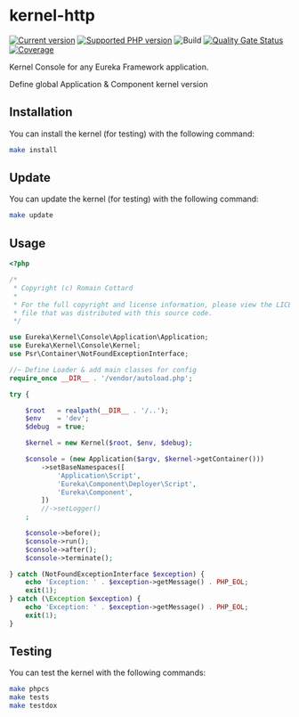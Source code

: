 # kernel-http

[![Current version](https://img.shields.io/packagist/v/eureka/kernel-console.svg?logo=composer)](https://packagist.org/packages/eureka/kernel-console)
[![Supported PHP version](https://img.shields.io/static/v1?logo=php&label=PHP&message=%5E7.4&color=777bb4)](https://packagist.org/packages/eureka/kernel-console)
![Build](https://github.com/eureka-framework/kernel-console/workflows/CI/badge.svg)
[![Quality Gate Status](https://sonarcloud.io/api/project_badges/measure?project=eureka-framework_kernel-console&metric=alert_status)](https://sonarcloud.io/dashboard?id=eureka-framework_kernel-console)
[![Coverage](https://sonarcloud.io/api/project_badges/measure?project=eureka-framework_kernel-console&metric=coverage)](https://sonarcloud.io/dashboard?id=eureka-framework_kernel-console)

Kernel Console for any Eureka Framework application.

Define global Application &amp; Component kernel version


## Installation

You can install the kernel (for testing) with the following command:
```bash
make install
```

## Update

You can update the kernel (for testing) with the following command:
```bash
make update
```

## Usage

```php
<?php

/*
 * Copyright (c) Romain Cottard
 *
 * For the full copyright and license information, please view the LICENSE
 * file that was distributed with this source code.
 */

use Eureka\Kernel\Console\Application\Application;
use Eureka\Kernel\Console\Kernel;
use Psr\Container\NotFoundExceptionInterface;

//~ Define Loader & add main classes for config
require_once __DIR__ . '/vendor/autoload.php';

try {

    $root   = realpath(__DIR__ . '/..');
    $env    = 'dev';
    $debug  = true;

    $kernel = new Kernel($root, $env, $debug);

    $console = (new Application($argv, $kernel->getContainer()))
        ->setBaseNamespaces([
            'Application\Script',
            'Eureka\Component\Deployer\Script',
            'Eureka\Component',
        ])
        //->setLogger()
    ;

    $console->before();
    $console->run();
    $console->after();
    $console->terminate();

} catch (NotFoundExceptionInterface $exception) {
    echo 'Exception: ' . $exception->getMessage() . PHP_EOL;
    exit(1);
} catch (\Exception $exception) {
    echo 'Exception: ' . $exception->getMessage() . PHP_EOL;
    exit(1);
}

```



## Testing

You can test the kernel with the following commands:
```bash
make phpcs
make tests
make testdox
```